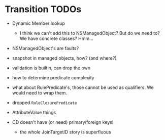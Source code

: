 # Transition TODOs

- Dynamic Member lookup
  - I think we can't add this to NSManagedObject? But do we
    need to? We have concrete classes? Hmm...

- NSManagedObject's are faults?

- snapshot in managed objects, how? (and where?)

- validation is builtin, can drop the own

- how to determine predicate complexity

- what about RulePredicate's, those cannot be used as qualifiers. We would
  need to wrap them.

- dropped `RuleClosurePredicate`

- AttributeValue things

- CD doesn't have (or need) primary/foreign keys!
  - the whole JoinTargetID story is superfluous
